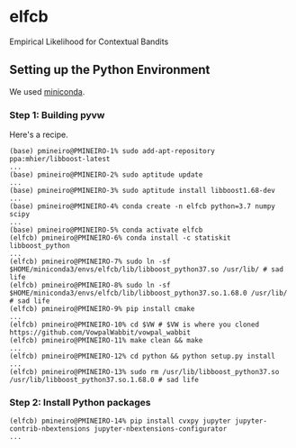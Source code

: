 # elfcb
Empirical Likelihood for Contextual Bandits

## Setting up the Python Environment

We used [miniconda](https://docs.conda.io/en/latest/miniconda.html).  

### Step 1: Building pyvw

Here's a recipe.
```console
(base) pmineiro@PMINEIRO-1% sudo add-apt-repository ppa:mhier/libboost-latest
...
(base) pmineiro@PMINEIRO-2% sudo aptitude update
...
(base) pmineiro@PMINEIRO-3% sudo aptitude install libboost1.68-dev
...
(base) pmineiro@PMINEIRO-4% conda create -n elfcb python=3.7 numpy scipy
...
(base) pmineiro@PMINEIRO-5% conda activate elfcb
(elfcb) pmineiro@PMINEIRO-6% conda install -c statiskit libboost_python
...
(elfcb) pmineiro@PMINEIRO-7% sudo ln -sf $HOME/miniconda3/envs/elfcb/lib/libboost_python37.so /usr/lib/ # sad life
(elfcb) pmineiro@PMINEIRO-8% sudo ln -sf $HOME/miniconda3/envs/elfcb/lib/libboost_python37.so.1.68.0 /usr/lib/ # sad life
(elfcb) pmineiro@PMINEIRO-9% pip install cmake
...
(elfcb) pmineiro@PMINEIRO-10% cd $VW # $VW is where you cloned https://github.com/VowpalWabbit/vowpal_wabbit
(elfcb) pmineiro@PMINEIRO-11% make clean && make
...
(elfcb) pmineiro@PMINEIRO-12% cd python && python setup.py install
...
(elfcb) pmineiro@PMINEIRO-13% sudo rm /usr/lib/libboost_python37.so /usr/lib/libboost_python37.so.1.68.0 # sad life
```

### Step 2: Install Python packages

```console
(elfcb) pmineiro@PMINEIRO-14% pip install cvxpy jupyter jupyter-contrib-nbextensions jupyter-nbextensions-configurator
...
